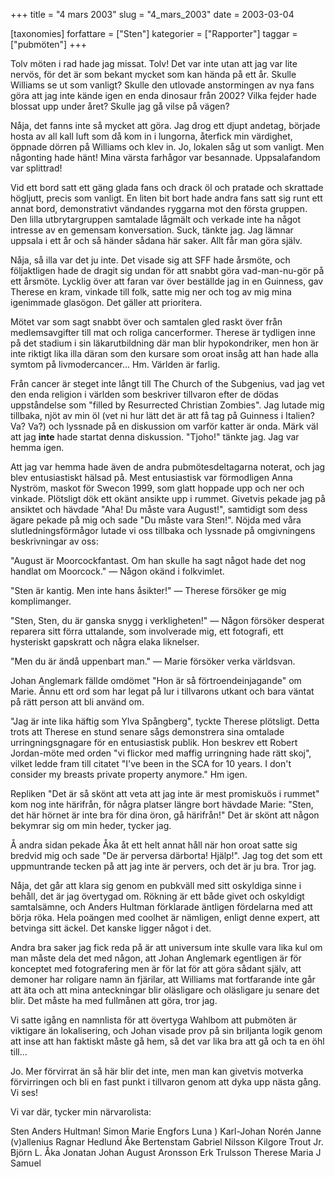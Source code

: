 +++
title = "4 mars 2003"
slug = "4_mars_2003"
date = 2003-03-04

[taxonomies]
forfattare = ["Sten"]
kategorier = ["Rapporter"]
taggar = ["pubmöten"]
+++

Tolv möten i rad hade jag missat. Tolv! Det var inte utan att jag var lite nervös, för det är som bekant mycket som kan hända på ett år. Skulle Williams se ut som vanligt? Skulle den utlovade anstormingen av nya fans göra att jag inte kände igen en enda dinosaur från 2002? Vilka fejder hade blossat upp under året? Skulle jag gå vilse på vägen?

<!-- more -->

Nåja, det fanns inte så mycket att göra. Jag drog ett djupt andetag, började hosta av all kall luft som då kom in i lungorna, återfick min värdighet, öppnade dörren på Williams och klev in. Jo, lokalen såg ut som vanligt. Men någonting hade hänt! Mina värsta farhågor var besannade. Uppsalafandom var splittrad!

Vid ett bord satt ett gäng glada fans och drack öl och pratade och skrattade högljutt, precis som vanligt. En liten bit bort hade andra fans satt sig runt ett annat bord, demonstrativt vändandes ryggarna mot den första gruppen. Den lilla utbrytargruppen samtalade lågmält och verkade inte ha något intresse av en gemensam konversation. Suck, tänkte jag. Jag lämnar uppsala i ett år och så händer sådana här saker. Allt får man göra själv.

Nåja, så illa var det ju inte. Det visade sig att SFF hade årsmöte, och följaktligen hade de dragit sig undan för att snabbt göra vad-man-nu-gör på ett årsmöte. Lycklig över att faran var över beställde jag in en Guinness, gav Therese en kram, vinkade till folk, satte mig ner och tog av mig mina igenimmade glasögon. Det gäller att prioritera.

Mötet var som sagt snabbt över och samtalen gled raskt över från medlemsavgifter till mat och roliga cancerformer. Therese är tydligen inne på det stadium i sin läkarutbildning där man blir hypokondriker, men hon är inte riktigt lika illa däran som den kursare som oroat insåg att han hade alla symtom på livmodercancer... Hm. Världen är farlig.

Från cancer är steget inte långt till The Church of the Subgenius, vad jag vet den enda religion i världen som beskriver tillvaron efter de dödas uppståndelse som "filled by Resurrected Christian Zombies". Jag lutade mig tillbaka, njöt av min öl (vet ni hur lätt det är att få tag på Guinness i Italien? Va? Va?) och lyssnade på en diskussion om varför katter är onda. Märk väl att jag **inte** hade startat denna diskussion. "Tjoho!" tänkte jag. Jag var hemma igen.

Att jag var hemma hade även de andra pubmötesdeltagarna noterat, och jag blev entusiastiskt hälsad på. Mest entusiastisk var förmodligen Anna Nyström, maskot för Swecon 1999, som glatt hoppade upp och ner och vinkade. Plötsligt dök ett okänt ansikte upp i rummet. Givetvis pekade jag på ansiktet och hävdade "Aha! Du måste vara August!", samtidigt som dess ägare pekade på mig och sade "Du måste vara Sten!". Nöjda med våra slutledningsförmågor lutade vi oss tillbaka och lyssnade på omgivningens beskrivningar av oss:

"August är Moorcockfantast. Om han skulle ha sagt något hade det nog handlat om Moorcock." — Någon okänd i folkvimlet.

"Sten är kantig. Men inte hans åsikter!" — Therese försöker ge mig komplimanger.

"Sten, Sten, du är ganska snygg i verkligheten!" — Någon försöker desperat reparera sitt förra uttalande, som involverade mig, ett fotografi, ett hysteriskt gapskratt och några elaka liknelser.

"Men du är ändå uppenbart man." — Marie försöker verka världsvan.

Johan Anglemark fällde omdömet "Hon är så förtroendeinjagande" om Marie. Ännu ett ord som har legat på lur i tillvarons utkant och bara väntat på rätt person att bli använd om.

"Jag är inte lika häftig som Ylva Spångberg", tyckte Therese plötsligt. Detta trots att Therese en stund senare sågs demonstrera sina omtalade urringningsgnagare för en entusiastisk publik. Hon beskrev ett Robert Jordan-möte med orden "vi flickor med maffig urringning hade rätt skoj", vilket ledde fram till citatet "I've been in the SCA for 10 years. I don't consider my breasts private property anymore." Hm igen.

Repliken "Det är så skönt att veta att jag inte är mest promiskuös i rummet" kom nog inte härifrån, för några platser längre bort hävdade Marie: "Sten, det här hörnet är inte bra för dina öron, gå härifrån!" Det är skönt att någon bekymrar sig om min heder, tycker jag.

Å andra sidan pekade Åka åt ett helt annat håll när hon oroat satte sig bredvid mig och sade "De är perversa därborta! Hjälp!". Jag tog det som ett uppmuntrande tecken på att jag inte är pervers, och det är ju bra. Tror jag.

Nåja, det går att klara sig genom en pubkväll med sitt oskyldiga sinne i behåll, det är jag övertygad om. Rökning är ett både givet och oskyldigt samtalsämne, och Anders Hultman förklarade äntligen fördelarna med att börja röka. Hela poängen med coolhet är nämligen, enligt denne expert, att betvinga sitt äckel. Det kanske ligger något i det.

Andra bra saker jag fick reda på är att universum inte skulle vara lika kul om man måste dela det med någon, att Johan Anglemark egentligen är för konceptet med fotografering men är för lat för att göra sådant själv, att demoner har roligare namn än fjärilar, att Williams mat fortfarande inte går att äta och att mina anteckningar blir oläsligare och oläsligare ju senare det blir. Det måste ha med fullmånen att göra, tror jag.

Vi satte igång en namnlista för att övertyga Wahlbom att pubmöten är viktigare än lokalisering, och Johan visade prov på sin briljanta logik genom att inse att han faktiskt måste gå hem, så det var lika bra att gå och ta en öhl till...

Jo. Mer förvirrat än så här blir det inte, men man kan givetvis motverka förvirringen och bli en fast punkt i tillvaron genom att dyka upp nästa gång. Vi ses!

Vi var där, tycker min närvarolista:

Sten
Anders Hultman!
Simon
Marie Engfors
Luna )
Karl-Johan Norén
Janne (v)allenius
Ragnar Hedlund
Åke Bertenstam
Gabriel Nilsson
Kilgore Trout Jr.
Björn L.
Åka
Jonatan
Johan
August Aronsson
Erk Trulsson
Therese
Maria J
Samuel
